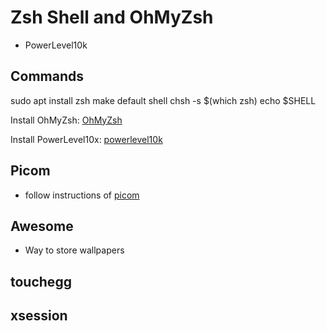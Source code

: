 # Zsh Shell and OhMyZsh
- PowerLevel10k
## Commands
sudo apt install zsh
make default shell
chsh -s $(which zsh)
echo $SHELL

Install OhMyZsh:
[OhMyZsh](https://ohmyz.sh/#install)

Install PowerLevel10x:
[powerlevel10k](https://github.com/romkatv/powerlevel10k) 


## Picom
- follow instructions of [picom](https://github.com/yshui/picom) 


## Awesome
- Way to store wallpapers

## touchegg

## xsession
